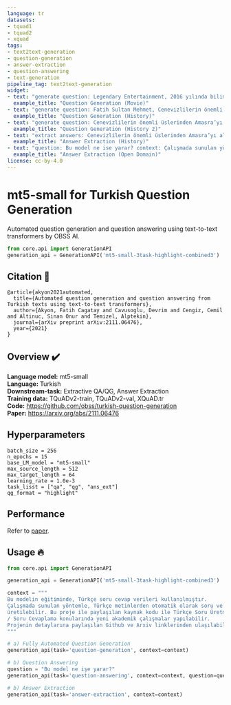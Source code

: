 ```yaml
---
language: tr
datasets:
- tquad1
- tquad2
- xquad 
tags: 
- text2text-generation
- question-generation
- answer-extraction
- question-answering
- text-generation
pipeline_tag: text2text-generation
widget:
- text: "generate question: Legendary Entertainment, 2016 yılında bilimkurgu romanı Dune'un <hl> film ve TV haklarını <hl> satın aldı. Geliştirme kısa bir süre sonra başladı. Villeneuve projeye olan ilgisini dile getirdi ve resmi olarak yönetmen olarak imza attı. Roth ve Spaihts ile birlikte çalışarak senaryoyu iki bölüme ayırdı ve 1965 romanının 21. yüzyıla güncellenmiş bir uyarlamasını ekledi."
  example_title: "Question Generation (Movie)"
- text: "generate question: Fatih Sultan Mehmet, Cenevizlilerin önemli üslerinden Amasra’yı aldı. 1479’da <hl> bir antlaşma yaparak <hl> Venedik'le  16 yıllık savaşa son verdi."
  example_title: "Question Generation (History)"
- text: "generate question: Cenevizlilerin önemli üslerinden Amasra’yı aldı. 1479’da bir antlaşma yaparak <hl> Venedik'le <hl> 16 yıllık savaşa sona verdi."
  example_title: "Question Generation (History 2)"
- text: "extract answers: Cenevizlilerin önemli üslerinden Amasra’yı aldı. <hl> 1479’da bir antlaşma yaparak Venedik'le 16 yıllık savaşa sona verdi. <hl>"
  example_title: "Answer Extraction (History)"
- text: "question: Bu model ne ise yarar? context: Çalışmada sunulan yöntemle, Türkçe metinlerden otomatik olarak soru ve cevap üretilebilir. Bu proje ile paylaşılan kaynak kodu ile Türkçe Soru Üretme / Soru Cevaplama konularında yeni akademik çalışmalar yapılabilir. Projenin detaylarına paylaşılan Github ve Arxiv linklerinden ulaşılabilir."
  example_title: "Answer Extraction (Open Domain)"
license: cc-by-4.0
---
```


# mt5-small for Turkish Question Generation
Automated question generation and question answering using text-to-text transformers by OBSS AI.
```python
from core.api import GenerationAPI
generation_api = GenerationAPI('mt5-small-3task-highlight-combined3')
```

##  Citation 📜
```
@article{akyon2021automated,
  title={Automated question generation and question answering from Turkish texts using text-to-text transformers},
  author={Akyon, Fatih Cagatay and Cavusoglu, Devrim and Cengiz, Cemil and Altinuc, Sinan Onur and Temizel, Alptekin},
  journal={arXiv preprint arXiv:2111.06476},
  year={2021}
}
```

## Overview ✔️
**Language model:** mt5-small  
**Language:** Turkish  
**Downstream-task:** Extractive QA/QG, Answer Extraction  
**Training data:** TQuADv2-train, TQuADv2-val, XQuAD.tr  
**Code:**  https://github.com/obss/turkish-question-generation  
**Paper:**  https://arxiv.org/abs/2111.06476  

## Hyperparameters
```
batch_size = 256
n_epochs = 15
base_LM_model = "mt5-small"
max_source_length = 512
max_target_length = 64
learning_rate = 1.0e-3
task_lisst = ["qa", "qg", "ans_ext"]
qg_format = "highlight"
``` 

## Performance
Refer to [paper](https://arxiv.org/abs/2111.06476).

## Usage 🔥
```python
from core.api import GenerationAPI

generation_api = GenerationAPI('mt5-small-3task-highlight-combined3')

context = """
Bu modelin eğitiminde, Türkçe soru cevap verileri kullanılmıştır.
Çalışmada sunulan yöntemle, Türkçe metinlerden otomatik olarak soru ve cevap
üretilebilir. Bu proje ile paylaşılan kaynak kodu ile Türkçe Soru Üretme
/ Soru Cevaplama konularında yeni akademik çalışmalar yapılabilir.
Projenin detaylarına paylaşılan Github ve Arxiv linklerinden ulaşılabilir.
"""

# a) Fully Automated Question Generation
generation_api(task='question-generation', context=context)

# b) Question Answering
question = "Bu model ne işe yarar?"
generation_api(task='question-answering', context=context, question=question)

# b) Answer Extraction
generation_api(task='answer-extraction', context=context)
```
